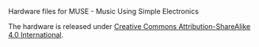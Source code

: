 Hardware files for MUSE - Music Using Simple Electronics

The hardware is released under [Creative Commons Attribution-ShareAlike 4.0 International](https://creativecommons.org/licenses/by-sa/4.0/).

